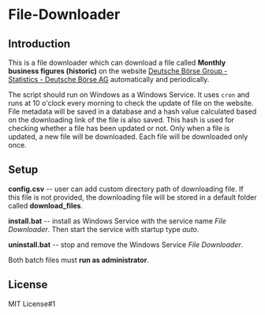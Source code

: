 # File-Downloader

## Introduction

This is a file downloader which can download a file called **Monthly business figures (historic)** on the website [Deutsche Börse Group - Statistics - Deutsche Börse AG](https://www.deutsche-boerse.com/dbg-en/investor-relations/statistics) automatically and periodically.

The script should run on Windows as a Windows Service. It uses `cron` and runs at 10 o'clock every morning to check the update of file on the website. File metadata will be saved in a database and a hash value calculated based on the downloading link of the file is also saved. This hash is used for checking whether a file has been updated or not. Only when a file is updated, a new file will be downloaded. Each file will be downloaded only once.

## Setup

**config.csv** -- user can add custom directory path of downloading file. If this file is not provided, the downloading file will be stored in a default folder called **download_files**.

**install.bat** -- install as Windows Service with the service name _File Downloader_. Then start the service with startup type _auto_.

**uninstall.bat** -- stop and remove the Windows Service _File Downloader_.

Both batch files must **run as administrator**.

## License

MIT License#1
